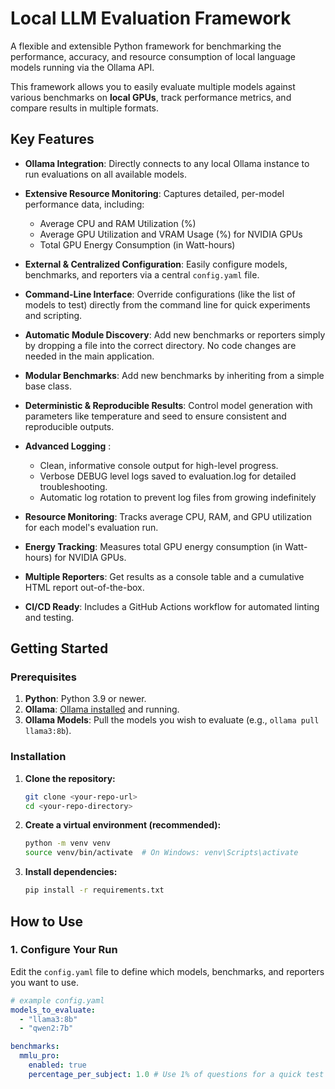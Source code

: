 # Local LLM Evaluation Framework

A flexible and extensible Python framework for benchmarking the performance, accuracy, and resource consumption of local language models running via the Ollama API.

This framework allows you to easily evaluate multiple models against various benchmarks on **local GPUs**, track performance metrics, and compare results in multiple formats.

## Key Features

- **Ollama Integration**: Directly connects to any local Ollama instance to run evaluations on all available models.
- **Extensive Resource Monitoring**: Captures detailed, per-model performance data, including:

  - Average CPU and RAM Utilization (%)
  - Average GPU Utilization and VRAM Usage (%) for NVIDIA GPUs
  - Total GPU Energy Consumption (in Watt-hours)

- **External & Centralized Configuration**: Easily configure models, benchmarks, and reporters via a central `config.yaml` file.
- **Command-Line Interface**: Override configurations (like the list of models to test) directly from the command line for quick experiments and scripting.
- **Automatic Module Discovery**: Add new benchmarks or reporters simply by dropping a file into the correct directory. No code changes are needed in the main application.
- **Modular Benchmarks**: Add new benchmarks by inheriting from a simple base class.
- **Deterministic & Reproducible Results**: Control model generation with parameters like temperature and seed to ensure consistent and reproducible outputs.
- **Advanced Logging** :
  - Clean, informative console output for high-level progress.
  - Verbose DEBUG level logs saved to evaluation.log for detailed troubleshooting.
  - Automatic log rotation to prevent log files from growing indefinitely
- **Resource Monitoring**: Tracks average CPU, RAM, and GPU utilization for each model's evaluation run.
- **Energy Tracking**: Measures total GPU energy consumption (in Watt-hours) for NVIDIA GPUs.
- **Multiple Reporters**: Get results as a console table and a cumulative HTML report out-of-the-box.
- **CI/CD Ready**: Includes a GitHub Actions workflow for automated linting and testing.

## Getting Started

### Prerequisites

1.  **Python**: Python 3.9 or newer.
2.  **Ollama**: [Ollama installed](https://ollama.com/download) and running.
3.  **Ollama Models**: Pull the models you wish to evaluate (e.g., `ollama pull llama3:8b`).

### Installation

1.  **Clone the repository:**

    ```bash
    git clone <your-repo-url>
    cd <your-repo-directory>
    ```

2.  **Create a virtual environment (recommended):**

    ```bash
    python -m venv venv
    source venv/bin/activate  # On Windows: venv\Scripts\activate
    ```

3.  **Install dependencies:**
    ```bash
    pip install -r requirements.txt
    ```

## How to Use

### 1. Configure Your Run

Edit the `config.yaml` file to define which models, benchmarks, and reporters you want to use.

```yaml
# example config.yaml
models_to_evaluate:
  - "llama3:8b"
  - "qwen2:7b"

benchmarks:
  mmlu_pro:
    enabled: true
    percentage_per_subject: 1.0 # Use 1% of questions for a quick test
```
